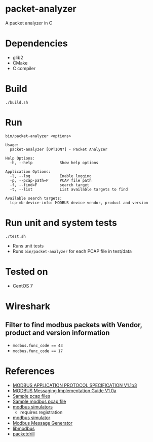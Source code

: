 # packet-analyzer
A packet analyzer in C

# Dependencies
* glib2
* CMake
* C compiler

# Build
`./build.sh`

# Run
`bin/packet-analyzer <options>`

```
Usage:
  packet-analyzer [OPTION?] - Packet Analyzer

Help Options:
  -h, --help            Show help options

Application Options:
  -l, --log             Enable logging
  -p, --pcap-path=P     PCAP file path
  -f, --find=F          search target
  -t, --list            List available targets to find
```

```
Available search targets:
  tcp-mb-device-info: MODBUS device vendor, product and version
```

# Run unit and system tests
`./test.sh`  
* Runs unit tests
* Runs `bin/packet-analyzer` for each PCAP file in test/data

# Tested on
* CentOS 7

# Wireshark
## Filter to find modbus packets with Vendor, product and version information
* `modbus.func_code == 43`
* `modbus.func_code == 17`

# References
* [MODBUS APPLICATION PROTOCOL SPECIFICATION V1.1b3](http://www.modbus.org/docs/Modbus_Application_Protocol_V1_1b3.pdf)
* [MODBUS Messaging Implementation Guide V1.0a](http://www.modbus.org/docs/Modbus_Messaging_Implementation_Guide_V1_0a.pdf)
* [Sample pcap files](https://www.pcapr.net/browse?q=modbus)
* [Sample modbus pcap file](https://github.com/ITI/ICS-Security-Tools/blob/master/pcaps/bro/modbus/modbus.pcap)
* [modbus simulators](https://wingpath.co.uk)
  * requires registration
* [modbus simulator](https://github.com/riptideio/modbus-simulator)
* [Modbus Message Generator](https://pymodbus.readthedocs.io/en/v1.3.2/examples/message-generator.html)
* [libmodbus](https://libmodbus.org/docs/v3.1.1/)
* [packetdrill](https://github.com/google/packetdrill)
